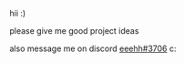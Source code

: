 hii :)

please give me good project ideas

also message me on discord [eeehh#3706](https://discord.com/users/281665697593950209) c:
